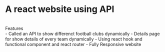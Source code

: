 # A react website using API

<br/>
Features
<br/>
- Called an API to show differenct football clubs dynamically
- Details page for show details of every team dynamically
- Using react hook and functional component and react router
- Fully Responsive website
